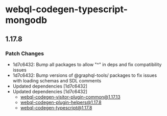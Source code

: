 # webql-codegen-typescript-mongodb

## 1.17.8
### Patch Changes

- 1d7c6432: Bump all packages to allow "^" in deps and fix compatibility issues
- 1d7c6432: Bump versions of @graphql-tools/ packages to fix issues with loading schemas and SDL comments
- Updated dependencies [1d7c6432]
- Updated dependencies [1d7c6432]
  - webql-codegen-visitor-plugin-common@1.17.13
  - webql-codegen-plugin-helpers@1.17.8
  - webql-codegen-typescript@1.17.8
